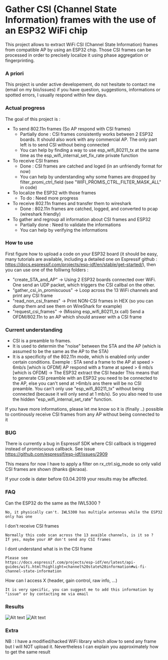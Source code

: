 # Gather CSI (Channel State Information) frames with the use of an ESP32 WiFi chip

This project allows to extract WiFi CSI (Channel State Information) frames from compatible AP by using an ESP32 chip. Those CSI frames can be processed in order to precisely localize it using phase aggregation or fingerprinting.

### A priori
This project is under active developement, do not hesitate to contact me (email on my bio/issues) if you have question, suggestions, informations or spotted errors, I usually respond within few days.


### Actual progress
The goal of this project is :
- To send 802.11n frames (So AP respond with CSI frames) 
   * Partially done : CSI frames consistently works between 2 ESP32 boards. It should also work with any commercial AP. The only part left is to send CSI without being connected
   * You can help by finding a way to use esp_wifi_80211_tx at the same time as the esp_wifi_internal_set_fix_rate private function
- To receive CSI frames 
   * Done : CSI frames are catched and loged (in an unfriendly format for now)
   * You can help by understanding why some frames are dropped by filter_promi_ctrl_field (see "WIFI_PROMIS_CTRL_FILTER_MASK_ALL" in code)
- To localize the ESP32 with those frames 
   * To do : Need more progress
- To receive 802.11n frames and transfer them to wireshark 
   * Done : 802.11n frames are catched, logged, and converted to pcap (wireshark friendly)
- To gather and regroup all information about CSI frames and ESP32 
   * Partially done : Need to validate the informations
   * You can help by verifying the informations
 
### How to use 

First figure how to upload a code on your ESP32 board (it should be easy, many tutorials are available, including a detailed one on Espressif github : https://docs.espressif.com/projects/esp-idf/en/stable/get-started/), then you can use one of the folliwng folders :

- "create_STA_and_AP" -> Using 2 ESP32 boards connected over WiFi. One send an UDP packet, which triggers the CSI callbal on the other.
- "gather_csi_in_promiscuous" -> Loop across the 13 WiFi channels and print any CSI frame
- "read_non_csi_frames" -> Print NON-CSI frames in HEX (so you can dump them and see them on WireShark for example)
- "request_csi_frames" -> (Missing esp_wifi_80211_tx call) Send a OFDM/802.11n to an AP which should answer with a CSI frame
    
    
### Current understanding
- CSI is a preamble to frames. 
- It is used to determin the "noise" between the STA and the AP (which is assumed to be the same as the AP to the STA)
- It is a specificity of the 802.11n mode, which is enabled only under certain conditions.
Exemple :
STA send a frame to the AP at speed > 6mb/s [which is OFDM]
AP respond with a frame at speed > 6 mb/s [which is OFDM] -> The ESP32 extract the CSI header
This means that to generate CSI preamble with an ESP32 you need to be connected to the AP, else you can't send at >6mb/s ans there will be no CSI preamble. You can't only use "esp_wifi_80211_tx" without being connected (because it will only send at 1 mb/s). So you also need to use the hidden "esp_wifi_internal_set_rate" function.

If you have more informations, please let me know so it is (finally ..) possible to continously receive CSI frames from any AP without being connected to it

### BUG
There is currently a bug in Espressif SDK where CSI callback is triggered instead of promiscuous callback.
See issue https://github.com/espressif/esp-idf/issues/2909

This means for now I have to apply a filter on rx_ctrl.sig_mode so only valid CSI frames are shown (thanks @kraoa).

If your code is dater before 03.04.2019 your results may be affected.
### FAQ
Can the ESP32 do the same as the IWL5300 ?
```
No, it physically can't. IWL5300 has multiple antennas while the ESP32 only has one
```
I don't receive CSI frames
```
Normally this code scan across the 13 avaible channels, is it so ? 
If yes, maybe your AP don't send any CSI frames
```
I dont understand what is in the CSI frame
```
Please see
https://docs.espressif.com/projects/esp-idf/en/latest/api-guides/wifi.html?highlight=channel%20state%20information#wi-fi-channel-state-information
```
How can I access X (header, gain control, raw info, ...)
```
It is very specific, you can suggest me to add this information by "issue" or by contacting me via email 
```
### Results
![Alt text](plot_csi_data/amplitude.png?raw=true "Title")
![Alt text](plot_csi_data/phase.png?raw=true "Title")


### Extra
NB : I have a modified/hacked WiFi library which allow to send any frame but I will NOT upload it. Nevertheless I can explain you approximately how to get the same result
